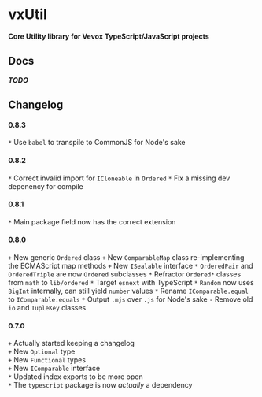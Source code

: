 
# vxUtil
**Core Utility library for Vevox TypeScript/JavaScript projects**

## Docs
***TODO***

## Changelog

#### 0.8.3
`*` Use `babel` to transpile to CommonJS for Node's sake

#### 0.8.2
`*` Correct invalid import for `ICloneable` in `Ordered`
`*` Fix a missing dev depenency for compile

#### 0.8.1
`*` Main package field now has the correct extension

#### 0.8.0
`+` New generic `Ordered` class
`+` New `ComparableMap` class re-implementing the ECMAScript map methods
`+` New `ISealable` interface
`*` `OrderedPair` and `OrderedTriple` are now `Ordered` subclasses
`*` Refractor `Ordered*` classes from `math` to `lib/ordered`
`*` Target `esnext` with TypeScript
`*` `Random` now uses `BigInt` internally, can still yield `number` values
`*` Rename `IComparable.equal` to `IComparable.equals`
`*` Output `.mjs` over `.js` for Node's sake
`-` Remove old `io` and `TupleKey` classes

#### 0.7.0
`+` Actually started keeping a changelog  
`+` New `Optional` type  
`+` New `Functional` types  
`+` New `IComparable` interface  
`*` Updated index exports to be more open  
`*` The `typescript` package is now *actually* a dependency
